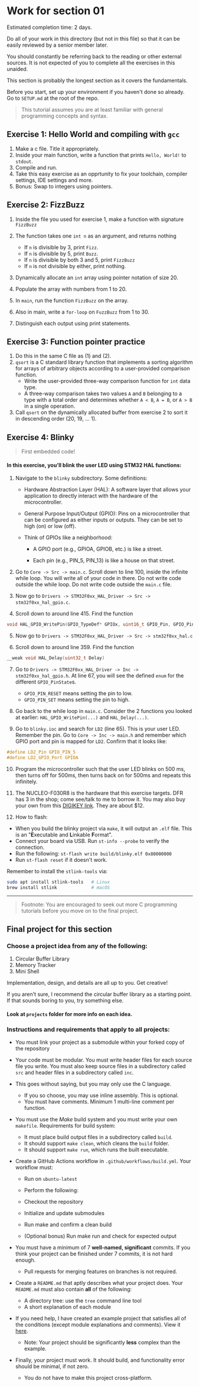 # Work for section 01

Estimated completion time: 2 days.

Do all of your work in this directory (but not in this file) so that it can be easily reviewed by a senior member later.

You should constantly be referring back to the reading or other external sources. It is not expected of you to complete all the exercises in this unaided.

This section is probably the longest section as it covers the fundamentals.

Before you start, set up your environment if you haven't done so already. Go to `SETUP.md` at the root of the repo.

> This tutorial assumes you are at least familiar with general programming concepts and syntax.

## Exercise 1: Hello World and compiling with `gcc`

1. Make a c file. Title it appropriately.
2. Inside your main function, write a function that prints `Hello, World!` to `stdout`.
3. Compile and run.
4. Take this easy exercise as an opprtunity to fix your toolchain, compiler settings, IDE settings and more.
5. Bonus: Swap to integers using pointers.

## Exercise 2: FizzBuzz

1. Inside the file you used for exercise 1, make a function with signature ` FizzBuzz`
2. The function takes one `int n` as an argument, and returns nothing

   - If `n` is divisible by 3, print `Fizz`.
   - If `n` is divisible by 5, print `Buzz`.
   - If `n` is divisible by both 3 and 5, print `FizzBuzz`
   - If `n` is not divisible by either, print nothing.

3. Dynamically allocate an `int` array using pointer notation of size 20.
4. Populate the array with numbers from 1 to 20.
5. In `main`, run the function `FizzBuzz` on the array.
6. Also in main, write a `for-loop` on `FuzzBuzz` from 1 to 30.
7. Distinguish each output using print statements.

## Exercise 3: Function pointer practice

1. Do this in the same C file as (1) and (2).
2. `qsort` is a C standard library function that implements a sorting algorithm for arrays of arbitrary objects according to a user-provided comparison function.
   - Write the user-provided three-way comparison function for `int` data type.
   - A three-way comparison takes two values `A` and `B` belonging to a type with a total order and determines whether `A < B`, `A = B`, or `A > B` in a single operation.
3. Call `qsort` on the dynamically allocated buffer from exercise 2 to sort it in descending order (20, 19, ... 1).

## Exercise 4: Blinky

> First embedded code!

#### In this exercise, you’ll blink the user LED using STM32 HAL functions:

1. Navigate to the `blinky` subdirectory. Some definitions:

   - Hardware Abstraction Layer (HAL): A software layer that allows your application to directly interact with the hardware of the microcontroller.

   - General Purpose Input/Output (GPIO): Pins on a microcontroller that can be configured as either inputs or outputs. They can be set to high (on) or low (off).

   - Think of GPIOs like a neighborhood:

     - A GPIO port (e.g., GPIOA, GPIOB, etc.) is like a street.

     - Each pin (e.g., PIN_5, PIN_13) is like a house on that street.

2. Go to `Core -> Src -> main.c`. Scroll down to line 100, inside the infinite while loop. You will write all of your code in there. Do not write code outside the while loop. Do not write code outside the `main.c` file.

3. Now go to `Drivers -> STM32F0xx_HAL_Driver -> Src -> stm32f0xx_hal_gpio.c`.

4. Scroll down to around line 415. Find the function

```C
void HAL_GPIO_WritePin(GPIO_TypeDef* GPIOx, uint16_t GPIO_Pin, GPIO_PinState PinState)
```

5. Now go to `Drivers -> STM32F0xx_HAL_Driver -> Src -> stm32f0xx_hal.c`

6. Scroll down to around line 359. Find the function

```C
__weak void HAL_Delay(uint32_t Delay)
```

7. Go to `Drivers -> STM32F0xx_HAL_Driver -> Inc -> stm32f0xx_hal_gpio.h`. At line 67, you will see the defined `enum` for the different `GPIO_PinState`s.

   - `GPIO_PIN_RESET` means setting the pin to low.
   - `GPIO_PIN_SET` means setting the pin to high.

8. Go back to the while loop in `main.c`. Consider the 2 functions you looked at earlier: `HAL_GPIO_WritePin(...)` and `HAL_Delay(...)`.

9. Go to `blinky.ioc` and search for `LD2` (line 65). This is your user LED. Remember the pin. Go to `Core -> Inc -> main.h` and remember which GPIO port and pin is mapped for `LD2`. Confirm that it looks like:

```C
#define LD2_Pin GPIO_PIN_5
#define LD2_GPIO_Port GPIOA
```

10. Program the microcontroller such that the user LED blinks on 500 ms, then turns off for 500ms, then turns back on for 500ms and repeats this infinitely.

11. The NUCLEO-F030R8 is the hardware that this exercise targets. DFR has 3 in the shop; come see/talk to me to borrow it. You may also buy your own from this [DIGIKEY link](https://www.digikey.com/en/products/detail/stmicroelectronics/NUCLEO-F030R8/4695526?gad_campaignid=20243136172). They are about $12.

12. How to flash:

- When you build the blinky project via `make`, it will output an `.elf` file. This is an "**E**xecutable and **L**inkable **F**ormat".
- Connect your board via USB. Run `st-info --probe` to verify the connection.
- Run the following: `st-flash write build/blinky.elf 0x80000000`
- Run `st-flash reset` if it doesn't work.

Remember to install the `stlink-tools` via:

```sh
sudo apt install stlink-tools   # Linux
brew install stlink             # macOS
```

---

> Footnote: You are encouraged to seek out more C programming tutorials before you move on to the final project.

## Final project for this section

### Choose a project idea from any of the following:

1. Circular Buffer Library
2. Memory Tracker
3. Mini Shell

Implementation, design, and details are all up to you. Get creative!

If you aren't sure, I recommend the circular buffer library as a starting point. If that sounds boring to you, try something else.

#### Look at `projects` folder for more info on each idea.

### Instructions and requirements that apply to all projects:

- You must link your project as a submodule within your forked copy of the repository

- Your code must be modular. You must write header files for each source file you write. You must also keep source files in a subdirectory called `src` and header files in a subdirectory called `inc`.

- This goes without saying, but you may only use the C language.

  - If you so choose, you may use inline assembly. This is optional.
  - You must have comments. Minimum 1 multi-line comment per function.

- You must use the _Make_ build system and you must write your own `makefile`. Requirements for build system:

  - It must place build output files in a subdirectory called `build`.
  - It should support `make clean`, which cleans the `build` folder.
  - It should support `make run`, which runs the built executable.

- Create a GitHub Actions workflow in `.github/workflows/build.yml`. Your workflow must:

  - Run on `ubuntu-latest`

  - Perform the following:

  - Checkout the repository

  - Initialize and update submodules

  - Run make and confirm a clean build

  - (Optional bonus) Run make run and check for expected output

- You must have a minimum of 7 **well-named, significant** commits. If you think your project can be finished under 7 commits, it is not hard enough.

  - Pull requests for merging features on branches is not required.

- Create a `README.md` that aptly describes what your project does. Your `README.md` must also contain **all** of the following:

  - A directory tree: use the `tree` command line tool
  - A short explanation of each module

- If you need help, I have created an example project that satisfies all of the conditions (except module explanations and comments). View it [here](https://github.com/wxkim/julia).

  - Note: Your project should be significantly **less** complex than the example.

- Finally, your project must work. It should build, and functionality error should be minimal, if not zero.
  - You do not have to make this project cross-platform.
